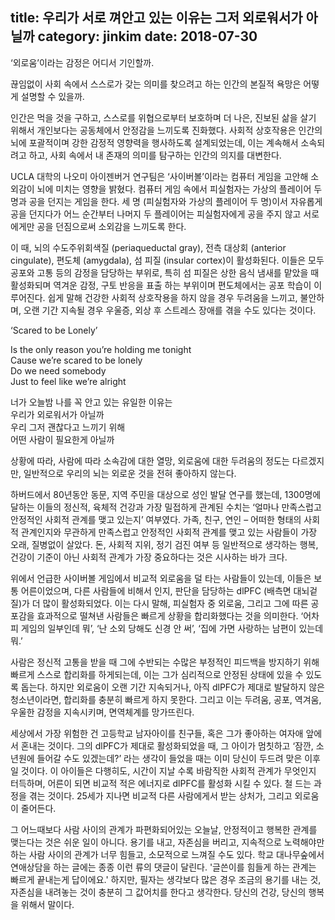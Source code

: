 title: 우리가 서로 껴안고 있는 이유는 그저 외로워서가 아닐까
category: jinkim
date: 2018-07-30
------------------------------------

‘외로움’이라는 감정은 어디서 기인할까. 

끊임없이 사회 속에서 스스로가 갖는 의미를 찾으려고 하는 인간의 본질적 욕망은 어떻게 설명할 수 있을까. 

인간은 먹을 것을 구하고, 스스로를 위협으로부터 보호하며 더 나은, 진보된 삶을 살기 위해서 개인보다는 공동체에서 안정감을 느끼도록 진화했다. 사회적 상호작용은 인간의 뇌에 포괄적이며 강한 감정적 영향력을 행사하도록 설계되었는데, 이는 계속해서 소속되려고 하고, 사회 속에서 내 존재의 의미를 탐구하는 인간의 의지를 대변한다.

UCLA 대학의 나오미 아이젠버거 연구팀은 ‘사이버볼’이라는 컴퓨터 게임을 고안해 소외감이 뇌에 미치는 영향을 밝혔다. 컴퓨터 게임 속에서 피실험자는 가상의 플레이어 두 명과 공을 던지는 게임을 한다. 세 명 (피실험자와 가상의 플레이어 두 명)이서 자유롭게 공을 던지다가 어느 순간부터 나머지 두 플레이어는 피실험자에게 공을 주지 않고 서로에게만 공을 던짐으로써 소외감을 느끼도록 한다. 

이 때, 뇌의 수도주위회색질 (periaqueductal gray), 전측 대상회 (anterior cingulate), 편도체 (amygdala), 섬 피질 (insular cortex)이 활성화된다. 이들은 모두 공포와 고통 등의 감정을 담당하는 부위로, 특히 섬 피질은 상한 음식 냄새를 맡았을 때 활성화되며 역겨운 감정, 구토 반응을 표출 하는 부위이며 편도체에서는 공포 학습이 이루어진다. 쉽게 말해 건강한 사회적 상호작용을 하지 않을 경우 두려움을 느끼고, 불안하며, 오랜 기간 지속될 경우 우울증, 외상 후 스트레스 장애를 겪을 수도 있다는 것이다. 

‘Scared to be Lonely’

Is the only reason you’re holding me tonight<br>
Cause we’re scared to be lonely<br>
Do we need somebody<br>
Just to feel like we’re alright<br>

너가 오늘밤 나를 꼭 안고 있는 유일한 이유는<br>
우리가 외로워서가 아닐까<br>
우리 그저 괜찮다고 느끼기 위해<br>
어떤 사람이 필요한게 아닐까<br>

상황에 따라, 사람에 따라 소속감에 대한 열망, 외로움에 대한 두려움의 정도는 다르겠지만, 일반적으로 우리의 뇌는 외로운 것을 전혀 좋아하지 않는다.

하버드에서 80년동안 동문, 지역 주민을 대상으로 성인 발달 연구를 했는데, 1300명에 달하는 이들의 정신적, 육체적 건강과 가장 밀접하게 관계된 수치는 ‘얼마나 만족스럽고 안정적인 사회적 관계를 맺고 있는지’ 여부였다. 가족, 친구, 연인 – 어떠한 형태의 사회적 관계인지와 무관하게 만족스럽고 안정적인 사회적 관계를 맺고 있는 사람들이 가장 오래, 질병없이 살았다. 돈, 사회적 지위, 정기 검진 여부 등 일반적으로 생각하는 행복, 건강이 기준이 아닌 사회적 관계가 가장 중요하다는 것은 시사하는 바가 크다. 

위에서 언급한 사이버볼 게임에서 비교적 외로움을 덜 타는 사람들이 있는데, 이들은 보통 어른이었으며, 다른 사람들에 비해서 인지, 판단을 담당하는 dlPFC (배측면 대뇌겉질)가 더 많이 활성화되었다. 이는 다시 말해, 피실험자 중 외로움, 그리고 그에 따른 공포감을 효과적으로 떨쳐낸 사람들은 빠르게 상황을 합리화했다는 것을 의미한다. ‘어차피 게임의 일부인데 뭐’, ‘난 소외 당해도 신경 안 써’, ‘집에 가면 사랑하는 남편이 있는데 뭐.’ 

사람은 정신적 고통을 받을 때 그에 수반되는 수많은 부정적인 피드백을 방지하기 위해 빠르게 스스로 합리화를 하게되는데, 이는 그가 심리적으로 안정된 상태에 있을 수 있도록 돕는다. 하지만 외로움이 오랜 기간 지속되거나, 아직 dlPFC가 제대로 발달하지 않은 청소년이라면, 합리화를 충분히 빠르게 하지 못한다. 그리고 이는 두려움, 공포, 역겨움, 우울한 감정을 지속시키며, 면역체계를 망가뜨린다.

세상에서 가장 위험한 건 고등학교 남자아이를 친구들, 혹은 그가 좋아하는 여자애 앞에서 혼내는 것이다. 그의 dlPFC가 제대로 활성화되었을 때, 그 아이가 멈칫하고 ‘잠깐, 소년원에 들어갈 수도 있겠는데?’ 라는 생각이 들었을 때는 이미 당신이 두드려 맞은 이후일 것이다. 이 아이들은 다행히도, 시간이 지날 수록 바람직한 사회적 관계가 무엇인지 터득하며, 어른이 되면 비교적 적은 에너지로 dlPFC를 활성화 시킬 수 있다. 철 드는 과정을 겪는 것이다. 25세가 지나면 비교적 다른 사람에게서 받는 상처가, 그리고 외로움이 줄어든다.

그 어느때보다 사람 사이의 관계가 파편화되어있는 오늘날, 안정적이고 행복한 관계를 맺는다는 것은 쉬운 일이 아니다. 용기를 내고, 자존심을 버리고, 지속적으로 노력해야만 하는 사람 사이의 관계가 너무 힘들고, 소모적으로 느껴질 수도 있다. 학교 대나무숲에서 연애상담을 하는 글에는 종종 이런 류의 댓글이 달린다. '글쓴이를 힘들게 하는 관계는 빠르게 끝내는게 답이에요.' 하지만, 필자는 생각보다 많은 경우 조금의 용기를 내는 것, 자존심을 내려놓는 것이 충분히 그 값어치를 한다고 생각한다. 당신의 건강, 당신의 행복을 위해서 말이다.